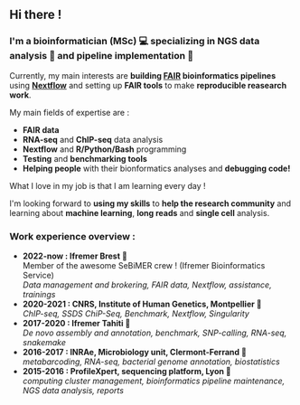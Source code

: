 ## Hi there !

### I'm a bioinformatician (MSc) 💻 specializing in NGS data analysis 🧬 and pipeline implementation 🔧

Currently, my main interests are **building [FAIR](https://www.nature.com/articles/sdata201618) bioinformatics pipelines** using **[Nextflow](https://www.nextflow.io/)** and setting up **FAIR tools** to make **reproducible reasearch work**.   
        
My main fields of expertise are :
- **FAIR data** 
- **RNA-seq** and **ChIP-seq** data analysis
-  **Nextflow** and **R/Python/Bash** programming
-  **Testing** and **benchmarking tools** 
- **Helping people** with their bionformatics analyses  and **debugging code!**   

What I love in my job is that I am learning every day !   
     
I'm looking forward to **using my skills** to **help the research community** and learning about **machine learning**, **long reads** and **single cell** analysis. 

### Work experience overview :

- **2022-now : Ifremer Brest :dolphin:**  
Member of the awesome SeBiMER crew ! (Ifremer Bioinformatics Service)  
*Data management and brokering, FAIR data, Nextflow, assistance, trainings*  
- **2020-2021 : CNRS, Institute of Human Genetics, Montpellier 🍩**      
*ChIP-seq, SSDS ChiP-Seq, Benchmark, Nextflow, Singularity*  
- **2017-2020 : Ifremer Tahiti 🌴**     
*De novo assembly and annotation, benchmark, SNP-calling, RNA-seq, snakemake*
- **2016-2017 : INRAe, Microbiology unit, Clermont-Ferrand 🌋**    
*metabarcoding, RNA-seq, bacterial genome annotation, biostatistics*
- **2015-2016 : ProfileXpert, sequencing platform, Lyon 🦁**    
*computing cluster management, bioinformatics pipeline maintenance, NGS data analysis, reports*


<!--
**paulineauffret/paulineauffret** is a ✨ _special_ ✨ repository because its `README.md` (this file) appears on your GitHub profile.

Here are some ideas to get you started:

- 🔭 I’m currently working on ...
- 🌱 I’m currently learning ...
- 👯 I’m looking to collaborate on ...
- 🤔 I’m looking for help with ...
- 💬 Ask me about ...
- 📫 How to reach me: ...
- 😄 Pronouns: ...
- ⚡ Fun fact: ...
-->
